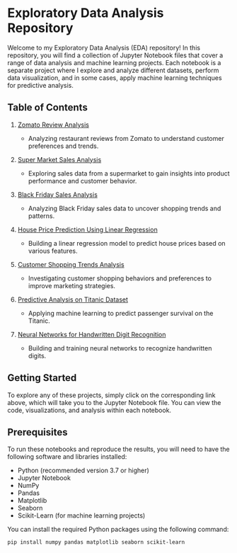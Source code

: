 # Exploratory Data Analysis Repository

Welcome to my Exploratory Data Analysis (EDA) repository! In this repository, you will find a collection of Jupyter Notebook files that cover a range of data analysis and machine learning projects. Each notebook is a separate project where I explore and analyze different datasets, perform data visualization, and in some cases, apply machine learning techniques for predictive analysis.

## Table of Contents

1. [Zomato Review Analysis](Zomato_Review_Analysis.ipynb)
   - Analyzing restaurant reviews from Zomato to understand customer preferences and trends.

2. [Super Market Sales Analysis](Super_Market_Sales_Analysis.ipynb)
   - Exploring sales data from a supermarket to gain insights into product performance and customer behavior.

3. [Black Friday Sales Analysis](Black_Friday_Sales_Analysis.ipynb)
   - Analyzing Black Friday sales data to uncover shopping trends and patterns.

4. [House Price Prediction Using Linear Regression](House_Price_Prediction.ipynb)
   - Building a linear regression model to predict house prices based on various features.

5. [Customer Shopping Trends Analysis](Customer_Shopping_Trends_Analysis.ipynb)
   - Investigating customer shopping behaviors and preferences to improve marketing strategies.

6. [Predictive Analysis on Titanic Dataset](Titanic_Predictive_Analysis.ipynb)
   - Applying machine learning to predict passenger survival on the Titanic.

7. [Neural Networks for Handwritten Digit Recognition](Digit_Recognition_Neural_Network.ipynb)
   - Building and training neural networks to recognize handwritten digits.

## Getting Started

To explore any of these projects, simply click on the corresponding link above, which will take you to the Jupyter Notebook file. You can view the code, visualizations, and analysis within each notebook.

## Prerequisites

To run these notebooks and reproduce the results, you will need to have the following software and libraries installed:

- Python (recommended version 3.7 or higher)
- Jupyter Notebook
- NumPy
- Pandas
- Matplotlib
- Seaborn
- Scikit-Learn (for machine learning projects)

You can install the required Python packages using the following command:

```bash
pip install numpy pandas matplotlib seaborn scikit-learn
